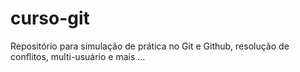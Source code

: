 # curso-git
Repositório para simulação de prática no Git e Github, resolução de conflitos, multi-usuário e mais ...
